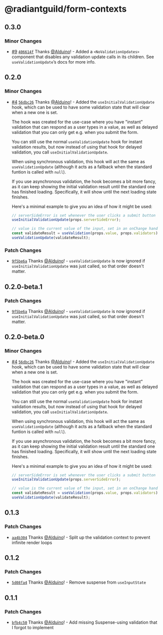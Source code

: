 # @radiantguild/form-contexts

## 0.3.0

### Minor Changes

-   [#9](https://github.com/RadiantGuild/Lib.FormContexts/pull/9) [`406614f`](https://github.com/RadiantGuild/Lib.FormContexts/commit/406614fe1da90a4d7bebe94a8cf55c924319aadd) Thanks [@Alduino](https://github.com/Alduino)! - Added a `<NoValidationUpdates>` component that disables any validation update calls in its children. See `useValidationUpdate`’s docs for more info.

## 0.2.0

### Minor Changes

-   [#4](https://github.com/RadiantGuild/Lib.FormContexts/pull/4) [`56dbc26`](https://github.com/RadiantGuild/Lib.FormContexts/commit/56dbc264026a7ff6b1dd4ead4988ab16f5b27395) Thanks [@Alduino](https://github.com/Alduino)! - Added the `useInitialValidationUpdate` hook, which can be used to have some validation state that will clear when a new one is set.

    The hook was created for the use-case where you have "instant" validation that can respond as a user types in a value, as well as delayed validation that you can only get e.g. when you submit the form.

    You can still use the normal `useValidationUpdate` hook for instant validation results, but now instead of using that hook for delayed validation, you call `useInitialValidationUpdate`.

    When using synchronous validation, this hook will act the same as `useValidationUpdate` (although it acts as a fallback when the standard funtion is called with `null`).

    If you use asynchronous validation, the hook becomes a bit more fancy, as it can keep showing the initial validation result until the standard one has finished loading. Specifically, it will show until the next loading state finishes.

    Here's a minimal example to give you an idea of how it might be used:

    ```jsx
    // serverSideError is set whenever the user clicks a submit button
    useInitialValidationUpdate(props.serverSideError);

    // value is the current value of the input, set in an onChange handler
    const validateResult = useValidation(props.value, props.validators);
    useValidationUpdate(validateResult);
    ```

### Patch Changes

-   [`9f5be6a`](https://github.com/RadiantGuild/Lib.FormContexts/commit/9f5be6a8bdc226da80cf56b9a43cb1940264f773) Thanks [@Alduino](https://github.com/Alduino)! - `useValidationUpdate` is now ignored if `useInitialValidationUpdate` was just called, so that order doesn't matter.

## 0.2.0-beta.1

### Patch Changes

-   [`9f5be6a`](https://github.com/RadiantGuild/Lib.FormContexts/commit/9f5be6a8bdc226da80cf56b9a43cb1940264f773) Thanks [@Alduino](https://github.com/Alduino)! - `useValidationUpdate` is now ignored if `useInitialValidationUpdate` was just called, so that order doesn't matter.

## 0.2.0-beta.0

### Minor Changes

-   [#4](https://github.com/RadiantGuild/Lib.FormContexts/pull/4) [`56dbc26`](https://github.com/RadiantGuild/Lib.FormContexts/commit/56dbc264026a7ff6b1dd4ead4988ab16f5b27395) Thanks [@Alduino](https://github.com/Alduino)! - Added the `useInitialValidationUpdate` hook, which can be used to have some validation state that will clear when a new one is set.

    The hook was created for the use-case where you have "instant" validation that can respond as a user types in a value, as well as delayed validation that you can only get e.g. when you submit the form.

    You can still use the normal `useValidationUpdate` hook for instant validation results, but now instead of using that hook for delayed validation, you call `useInitialValidationUpdate`.

    When using synchronous validation, this hook will act the same as `useValidationUpdate` (although it acts as a fallback when the standard funtion is called with `null`).

    If you use asynchronous validation, the hook becomes a bit more fancy, as it can keep showing the initial validation result until the standard one has finished loading. Specifically, it will show until the next loading state finishes.

    Here's a minimal example to give you an idea of how it might be used:

    ```jsx
    // serverSideError is set whenever the user clicks a submit button
    useInitialValidationUpdate(props.serverSideError);

    // value is the current value of the input, set in an onChange handler
    const validateResult = useValidation(props.value, props.validators);
    useValidationUpdate(validateResult);
    ```

## 0.1.3

### Patch Changes

-   [`aa4b304`](https://github.com/RadiantGuild/Lib.FormContexts/commit/aa4b304e43225057a7722d354adae1d0405427d9) Thanks [@Alduino](https://github.com/Alduino)! - Split up the validation context to prevent infinite render loops

## 0.1.2

### Patch Changes

-   [`5d08fa4`](https://github.com/RadiantGuild/Lib.FormContexts/commit/5d08fa46aaeb0c37c8321f5ba525aa421f5acc03) Thanks [@Alduino](https://github.com/Alduino)! - Remove suspense from `useInputState`

## 0.1.1

### Patch Changes

-   [`bfb4c50`](https://github.com/RadiantGuild/Lib.FormContexts/commit/bfb4c50b319b5ae206a3205dfbc2ca3fe0dcca32) Thanks [@Alduino](https://github.com/Alduino)! - Add missing Suspense-using validation that I forgot to implement
